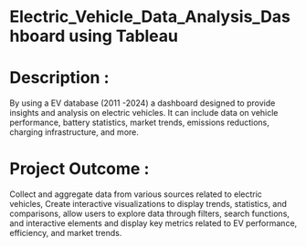 # Electric_Vehicle_Data_Analysis_Dashboard using Tableau

# Description :

By using a EV database (2011 -2024) a dashboard designed to provide insights and analysis on electric vehicles. It can include data on vehicle performance, battery statistics, market trends, emissions reductions, charging infrastructure, and more.

# Project Outcome :

Collect and aggregate data from various sources related to electric vehicles, Create interactive visualizations to display trends, statistics, and comparisons, allow users to explore data through filters, search functions, and interactive elements and display key metrics related to EV performance, efficiency, and market trends.


